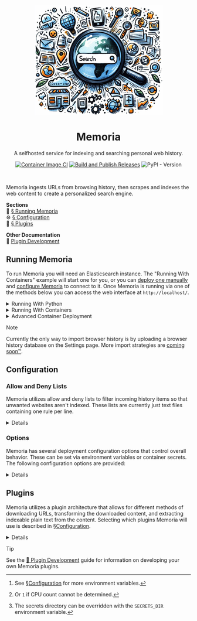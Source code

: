 <div align="center"><img src="./src/memoria/web/www/static/splash.png"></div>
<h1 align="center">Memoria</h1>
<div align="center">

A selfhosted service for indexing and searching personal web history.

[![Container Image CI](https://github.com/Sidneys1/Memoria/actions/workflows/deploy-image.yml/badge.svg?branch=main&event=push)](https://github.com/Sidneys1/Memoria/actions/workflows/deploy-image.yml)
[![Build and Publish Releases](https://github.com/Sidneys1/Memoria/actions/workflows/python-publish.yml/badge.svg)](https://github.com/Sidneys1/Memoria/actions/workflows/python-publish.yml)
![PyPI - Version](https://img.shields.io/pypi/v/memoria_search?style=flat&logo=pypi&label=Python%20Package&color=%2371ca60)

</div><br>

Memoria ingests URLs from browsing history, then scrapes and indexes the web content to create a personalized search
engine.

**Sections**<br>
🚀 [§ Running Memoria](#running-memoria)<br>
⚙️ [§ Configuration](#configuration)<br>
🧩 [§ Plugins](#plugins)

**Other Documentation**<br>
📑 [Plugin Development](./docs/Plugin%20Development.md)<br>

Running Memoria
---------------

To run Memoria you will need an Elasticsearch instance. The "Running With Containers" example will start one for you, or
you can [deploy one manually][es] and [configure Memoria](#configuration) to connect to it. Once Memoria is running via
one of the methods below you can access the web interface at `http://localhost/`.

<details><summary>Running With Python</summary>

```sh
# Install from PyPI:
python3 -m pip install memoria_search
# Or from source code:
python3 -m pip install .

# Run:
python3 -m memoria.web --port 80

# Or run from source code without installing (you may need to install some dependencies):
PYTHONPATH=./src python -m memoria.web --port 80
```

**Notes**:
- Your distribution may require that you [create a virtual environment][venv] to install Python packages.
- Memoria is currently designed to run under Python 3.12. Your mileage may vary attempting to run under Python 3.11.

</details>

<details><summary>Running With Containers</summary>

Self-contained Compose (including an Elasticsearch instance):
```sh
# With Docker Compose or Podman Compose:
podman-compose --profile elasticsearch up

# Cleanup:
podman-compose down --volumes
```

Single Docker container (for use with an existing Elasticsearch instance):
```sh
# Build or pull
podman build -t ghcr.io/sidneys1/memoria .
podman pull ghcr.io/sidneys1/memoria

# With plain Docker or Podman
podman run --name memoria -e MEMORIA_ELASTIC_HOST=http://hostname:9200/ -p 80 ghcr.io/sidneys1/memoria

# Cleanup:
podman container rm memoria
podman image rm ghcr.io/sidneys1/memoria
```

**Note** that Podman commands may require `sudo` to run, or that you
[configure your Podman environment to run rootless][pmr].

</details>

<details><summary>Advanced Container Deployment</summary>

You can deploy Memoria as a container. The provided [`Containerfile`](./Containerfile) builds a lightweight image based
on `python:3.12-alpine`, which runs Memoria under [Uvicorn][uv] on the exposed port 80.

```sh
podman build -t sidneys1/memoria .
```

You can also deploy Memoria with [Docker Compose][dc] or [Podman Compose][pc] (as shown here).

The file [`compose.yaml`](./compose.yaml) shows the most basic Compose strategy, building and launching a Memoria
container. You can use Memoria with an existing Elasticsearch instance like so[^1]:

```sh
export ELASTIC_HOST=http://hostname:9200/
podman-compose up --build 
```

[^1]: See [§Configuration](#configuration) for more environment variables.

A Compose profile named `elasticsearch` is also provided that will additionally launch an Elasticsearch container.

```sh
# To start self-contained. See notes below regarding default credentials.
podman-compose up --build --profile elasticsearch
```

</details>

> [!NOTE]
> Currently the only way to import browser history is by uploading a browser history database on the Settings page. More import strategies are [coming soon&trade;](https://github.com/Sidneys1/Memoria/issues/1).

Configuration
-------------

### Allow and Deny Lists

Memoria utilizes allow and deny lists to filter incoming history items so that unwanted websites aren't indexed. These
lists are currently just text files containing one rule per line.

<details>

Shell-like quotation marks and backslashes are
supported. A history item will be downloaded by Memoria, given the entries matching its domain name, if the URL is:

1. Matched by any *strong* allowlist entry pertaining; or
2. Matched by any *weak* allowlist entry pertaining, **and** doesn't match any *strong* denylist entries pertaining.

Additionally, if a subdomain is not matched by any entries then its parent domains will be used sequentially. For
example, if `gist.github.com` doesn't match any entries, then entries for `github.com` will be checked.

A *weak* list entry is composed of just a domain name:
```sh
example.com
```
While a *strong* list entry is composed of a domain name and zero or more rules that can further restrict the entry:
```sh
example.com /login r^/$
```

There are currently two types of rules:
- **Path rules** start with `/` and match if the URL path-part begins with this value.
- **Regular expression rules** start with `r` and match if any part of the URL matches.

So, to break it down, putting `example.com` in the allowlist and this entry in the denylist:

<h3><code><ruby>example.com<rt>domain</rt></ruby> <ruby><code>/login</code><rt>path&ensp;rule</rt></ruby> <ruby><code>r^/$'</code><rt>regex&ensp;rule</rt></ruby></code></h3>

Would result in these URLs being allowed:

- `https://example.com/foo`
- `https://example.com/foo/bar/baz#link?search=bat`

And these URLs being denied:

- <h3><samp>https:<wbr>//www<wbr>.<ruby><code>example.com</code><rt>domain</rt></ruby><ruby><code>/login</code><rt>path&ensp;rule</rt></ruby></samp></h3>
- <h3><samp>https:<wbr>//www<wbr>.<ruby><code>example.com</code><rt>domain</rt></ruby><ruby><code>/login</code><rt>path&ensp;rule</rt>/flow2?step=0</ruby></samp></h3>
- <h3><samp>https://<ruby><code>example.com</code><rt>domain</rt></ruby><ruby><code>/</code>&nbsp;&nbsp;&nbsp;<rt>regex rule</rt></ruby></samp></h3>

<details><summary>Examples</summary>

- Allow all URLs under GitHub.com, except login, search, my (Sidneys1) own projects and pages, and searches within
  projects or organizations:

  ```sh
  # allowlist.txt
  github.com
  
  # denylist.txt
  github.com /login /search /Sidneys1/ 'r/(?:search|repositories|issues)\?q='
  ```

- Allow any page under a domain except the landing page (`example.com/`):

  ```sh
  # allowlist.txt
  example.com
  
  # denylist.txt
  example.com r^/$
  ```

* Deny any page at stackoverflow.com except questions:

  ```sh
  # allowlist.txt
  stackoverflow.com /questions/ /q/
  
  # denylist.txt
  stackoverflow.com
  ```

</details>

</details>

### Options

Memoria has several deployment configuration options that control overall behavior. These can be set via environment
variables or container secrets. The following configuration options are provided:

<details>

<table>
    <thead>
        <tr><td></td>
            <th>Name</th> <th>Description</th> <th>Default</th></tr>
    </thead>
    <tbody>
        <tr><th rowspan="4">Importing</th>
            <td><code>downloader</code></td>     <td>The downloader plugin<sup><a href="#plugins">§</a></sup> to use</td>    <td><code>AiohttpDownloader</code></td></tr>
        <tr><td><code>extractor</code></td>      <td>The extractor plugin<sup><a href="#plugins">§</a></sup> to use</td>     <td><code>HtmlExtractor</code></td></tr>
        <tr><td><code>filter_stack</code></td>   <td>A list of filter plugins<sup><a href="#plugins">§</a></sup> to use</td> <td><code>["HtmlContentFinder"]</code></td></tr>
        <tr><td><code>import_threads</code></td> <td>The maximum number of processes to use to download history items</td>   <td>

$\frac{cpus}{2}$[^2]</td></tr>
    </tbody>
    <tbody>
        <tr><th rowspan="4">Allow/Deny Lists</th>
            <td><code>allowlist</code></td> <td>Path to a file defining allowlist<sup><a href="#allow-and-deny-lists">§</a></sup> entries</td> <td><code>./data/allowlist.txt</code></td></tr>
        <tr><td><code>denylist</code></td>  <td>Path to a file defining denylist<sup><a href="#allow-and-deny-lists">§</a></sup> entries</td>  <td><code>./data/denylist.txt</code></td></tr>
    </tbody>
    <tbody>
        <tr><th rowspan="4">Databases</th>
            <td><code>database_uri</code></td>     <td>Connection URI to the Memoria database</td>   <td><code>sqlite+aiosqlite:///./data/memoria.db</code></td></tr>
        <tr><td><code>elastic_host</code></td>     <td>Elasticsearch connection URI</td>             <td><code>http://elasticsearch:9200</code></td></tr>
        <tr><td><code>elastic_user</code></td>     <td rowspan="2">Elasticsearch Authentication</td> <td><code>elastic</code></td></tr>
        <tr><td><code>elastic_password</code></td>                                                   <td><em>None</em></td></tr>
    </tbody>
</table>

[^2]: Or `1` if CPU count cannot be determined.

Any of these settings can be configured with uppercase environment variables prefixed with `MEMORIA_` (e.g.,
`MEMORIA_ELASTIC_PASSWORD`). Additionally, settings can be read from files from `/run/secrets`[^3], which will take
precedence over any environment variables. For example, to set `elastic_password` with a Docker or Podman secret, you
can:

```sh
printf 'my-password-here' | podman secret create memoria_elastic_password -
podman run --name memoria --secret memoria_elastic_password -p 80 sidneys1/memoria
```

</details>

[^3]: The secrets directory can be overridden with the `SECRETS_DIR` environment variable.

Plugins
-------

Memoria utilizes a plugin architecture that allows for different methods of downloading URLs, transforming the
downloaded content, and extracting indexable plain text from the content. Selecting which plugins Memoria will use is
described in [§Configuration](#configuration).

<details>

There are currently three types of Memoria Plugins, used during web content retrieval and processing:
- **Downloaders**<br>
  Downloaders are responsible for accessing a URL and retrieving its content from the internet. They can provide this
  content in many different formats to the next plugin in the stack. The most basic Downloaders (like the built-in
  default, `AiohttpDownloader`) only support downloading raw HTML to provide to the remaining plugins.

- **Filters**<br>
  Filters transform input from the previous plugin in the stack (either the Downloader or another Filter). They can
  change the content format or modify it in place.
  
  By default Memoria uses the built in `HtmlContentFinder` plugin to remove extraneous HTML elements and prune the input
  to a single `<main>`, `<article>`, or `<... id="content">` element (if one exists).

- **Extractors**<br>
  Extractors are the last plugin to run, and are responsible for converting the input from the previous plugin (either
  the Downloader or the last Filter) into plain text that will be stored in Elasticsearch for indexing and searching.
  
  By default Memoria uses the built in `HtmlExtractor` plugin to convert the input HTML into plain text. It also searches
  the original downloaded HTML (before any potential modification by Filter plugins) for `<meta ...>` values that could
  be used to enrich the Elasticsearch document, such as `"author"` or `"description"`.

</details>

> [!TIP]
> See the [📑 Plugin Development](./docs/Plugin%20Development.md) guide for information on developing your own Memoria plugins.

[es]: https://www.elastic.co/guide/en/elasticsearch/reference/current/getting-started.html
[venv]: https://docs.python.org/3/tutorial/venv.html
[pmr]: https://github.com/containers/podman/blob/main/docs/tutorials/rootless_tutorial.md
[uv]: https://www.uvicorn.org/
[dc]: https://docs.docker.com/compose/
[pc]: https://github.com/containers/podman-compose

<!-- cSpell:ignore PYTHONPATH aiohttp StackOverflow CPUs aiosqlite -->
<!-- cSpell:words Sidneys1 Uvicorn Downloaders Containerfile -->
